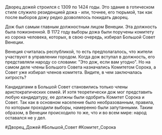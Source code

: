 Дворец дожей строился с 1309 по 1424 годы. Это здание в готическом стиле служило резиденцией дожа - или, точнее, его тюрьмой, так как после выборов дожу редко дозволялось покидать дворец.

Дож был самым главным должностным лицом Венеции. Эта должность была пожизненной. В 1172 году выборы дожа были поручены комитету из сорока человека, которых, в свою очередь, избирал Большой Совет Венеции.

Венеция считалась республикой, то есть предполагалось, что жители участвуют в управлении городом. Когда дож вступал в должность, его представляли народу со словами: "Это дож, если вам угодно". Но на самом деле члены Большого Совета назначались Комитетом Сорока, а Совет уже избирал членов комитета. Видите, в чем заключалась хитрость?

Кандидатами в Большой Совет становились только члены аристократических семей. И хотя теоретически дож мог представить любую кандидатуру, ее должны были одобрить Комитет Сорока и Совет. Так как в основном население было необразованным, правила, по которым проходили выборы, намеренно были запутанными. Таким образом, в Венеции происходило то же, что и во всем мире: народ оставался не у дел.

#Дворец_Дожей
#Большой_Совет
#Комитет_Сорока